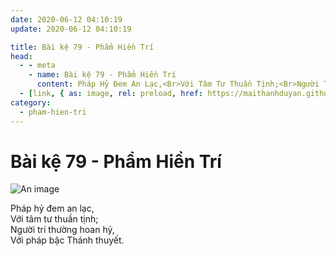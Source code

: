 ```yaml
---
date: 2020-06-12 04:10:19
update: 2020-06-12 04:10:19

title: Bài kệ 79 - Phẩm Hiền Trí
head:
  - - meta
    - name: Bài kệ 79 - Phẩm Hiền Trí
      content: Pháp Hỷ Đem An Lạc,<Br>Với Tâm Tư Thuần Tịnh;<Br>Người Trí Thường Hoan Hỷ,<Br>Với Pháp Bậc Thánh Thuyết.<Br>
  - [link, { as: image, rel: preload, href: https://maithanhduyan.github.io/kinh-phap-cu/img/pham-hien-tri/pham-hien-tri-079.jpg }]
category:
  - pham-hien-tri
---
```


# Bài kệ 79 - Phẩm Hiền Trí

![An image](/img/pham-hien-tri/pham-hien-tri-079.jpg)

Pháp hỷ đem an lạc,<br>Với tâm tư thuần tịnh;<br>Người trí thường hoan hỷ,<br>Với pháp bậc Thánh thuyết.<br>
